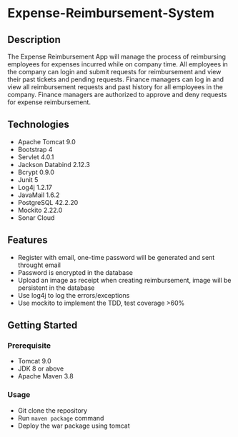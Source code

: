 # Expense-Reimbursement-System

## Description
The Expense Reimbursement App will manage the process of reimbursing employees for expenses incurred while on company time. All employees in the company can login and submit requests for reimbursement and view their past tickets and pending requests. Finance managers can log in and view all reimbursement requests and past history for all employees in the company. Finance managers are authorized to approve and deny requests for expense reimbursement.

## Technologies
* Apache Tomcat 9.0
* Bootstrap 4
* Servlet 4.0.1
* Jackson Databind 2.12.3
* Bcrypt 0.9.0
* Junit 5
* Log4j 1.2.17
* JavaMail 1.6.2
* PostgreSQL 42.2.20
* Mockito 2.22.0
* Sonar Cloud

## Features
* Register with email, one-time password will be generated and sent throught email
* Password is encrypted in the database
* Upload an image as receipt when creating reimbursement, image will be persistent in the database
* Use log4j to log the errors/exceptions
* Use mockito to implement the TDD, test coverage >60%

## Getting Started
### Prerequisite
* Tomcat 9.0
* JDK 8 or above
* Apache Maven 3.8

### Usage
* Git clone the repository
* Run `maven package` command
* Deploy the war package using tomcat

